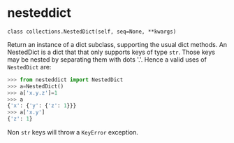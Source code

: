# nesteddict

`class collections.NestedDict(self, seq=None, **kwargs)`

Return an instance of a dict subclass, supporting the usual dict
methods. An NestedDict is a dict that that only supports keys of type
`str`. Those keys may be nested by separating them with dots '.'. Hence a 
valid uses of `NestedDict` are:
```python
>>> from nesteddict import NestedDict
>>> a=NestedDict()
>>> a['x.y.z']=1
>>> a
{'x': {'y': {'z': 1}}}
>>> a['x.y']
{'z': 1}

```

Non `str` keys will throw a `KeyError` exception.


